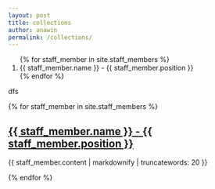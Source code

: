 ```yaml
---
layout: post
title: collections
author: anawin
permalink: /collections/
---
```

<ol>
{% for staff_member in site.staff_members %}
  <li>{{ staff_member.name }} - {{ staff_member.position }}</li>
{% endfor %}
</ol>

dfs

{% for staff_member in site.staff_members %}
  <h2>
    <a href="{{ staff_member.url }}">
      {{ staff_member.name }} - {{ staff_member.position }}
    </a>
  </h2>
  <p>{{ staff_member.content |  markdownify | truncatewords: 20 }}</p>
{% endfor %}